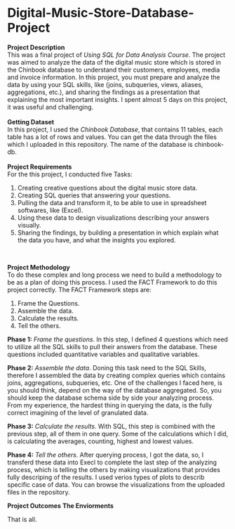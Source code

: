 # Digital-Music-Store-Database-Project
**Project Description** <br/>
This was a final project of _Using SQL for Data Analysis Course_. The project was aimed to analyze the data of the digital music store which is stored in the Chinbook database to understand their customers, employees, media and invoice information. In this project, you must prepare and analyze the data by using your SQL skills, like (joins, subqueries, views, aliases, aggregations, etc.), and sharing the findings as a presentation that explaining the most important insights. I spent almost 5 days on this project, it was useful and challenging. <br/>
<br/>
**Getting Dataset** <br/>
In this project, I used the _Chinbook Database_, that contains 11 tables, each table has a lot of rows and values. You can get the data through the files which I uploaded in this repository. The name of the database is chinbook-db. <br/>
<br/>
**Project Requirements** <br/>
For the this project, I conducted five Tasks: <br/>
1. Creating creative questions about the digital music store data. <br/>
2. Creating SQL queries that answering your questions. <br/>
3. Pulling the data and transform it, to be able to use in spreadsheet softwares, like (Excel). 
4. Using these data to design visualizations describing your answers visually. <br/>
5. Sharing the findings, by building a presentation in which explain what the data you have, and what the insights you explored. <br/>
<br/>

**Project Methodology** <br/> 
To do these complex and long process we need to build a methodology to be as a plan of doing this process. I used the FACT Framework to do this project correctly. The FACT Framework steps are: <br/>
1. Frame the Questions. <br/>
2. Assemble the data. <br/>
3. Calculate the results. <br/>
4. Tell the others. <br/>

**Phase 1:** _Frame the questions_. In this step, I defined 4 questions which need to utilize all the SQL skills to pull their answers from the database. These questions included quantitative variables and qualitative variables. <br/>

**Phase 2:** _Assemble the data_. Doning this task need to the SQL Skills, therefore I assembled the data by creating complex queries which contains joins, aggregations, subqueries, etc. One of the challenges I faced here, is you should think, depend on the way of the database aggregated. So, you should keep the database schema side by side your analyzing process. From my experience, the hardest thing in querying the data, is the fully correct imagining of the level of granulated data. <br/>

**Phase 3:** _Calculate the results_. With SQL, this step is combined with the previous step, all of them in one query. Some of the calculations which I did, is calculating the averages, counting, highest and lowest values. <br/> 

**Phase 4:** _Tell the others_. After querying process, I got the data, so, I transferd these data into Execl to complete the last step of the analyzing process, which is telling the others by making visualizations that provides fully descriping of the results. I used verios types of plots to describ specific case of data. You can browse the visualizations from the uploaded files in the repository. <br/>


**Project Outcomes**
**The Enviorments**

That is all.
